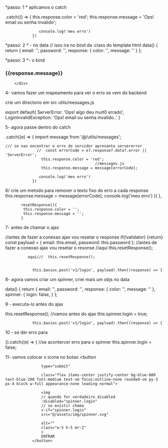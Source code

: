 *passo: 1 * aplicamos o catch

.catch(() => {
                    this.response.color = 'red';
                    this.response.message = 'Ops! email ou senha invalido';

                   console.log('meu erro')
                })
*passo: 2 * - no data
// isso ira  no bind da :class do template html
        data() {
            return {
               email: '',
               password: '',
               response: {
                color: '',
                message: ''
               }
            };

*passo: 3 *- o bind 

 <div style="height: 300px;" >
        <LoginMenu />
        <div 
        v-if="response.message"
        :class="`rounded-sm bg-${response.color}-100 p-4 mb-4`"
        >
        <h3 :class="`text-sm leading-5 font-medium text-${response.color}-800`">
            {{response.message}}
        </h3>

        </div>
4- vamos fazer um mapeamento para ver o erro se vem do backend

crie um directorio em src utils/messages.js 

export default{
    ServerError: 'Ops! algo deu muit0 errado',
    LoginInvalidException: 'Ops! email ou senha invalido..'
}

5- agora passe dentro do catch

.catch((e) => {
    import message from '@/utils/messages';

    /// se nao encontrar o erro do servidor apresanta servererror
                  //  const errorCode = e?.response?.data?.error || 'ServerError';
                    this.response.color = 'red';
                                            //messages.js
                    this.response.message = message[errorCode];

                   console.log('meu erro')
                })

6/ crie um metodo para remover o texto fixo do erro a cada response
   this.response.message = message[errorCode];
                  console.log('meu erro')
                }) 
           },

           resetResponse(){
            this.response.color = '';
            this.response.message = '';
           }

7- antes de chamar o ajax

//antes de fazer a conexao ajax vou resetar o response
 if(!validator) {return}
                 const payload = {
                    email: this.email,
                    password: this.password
                };
                //antes de fazer a conexao ajax vou resetar o resonse
           //aqui     this.resetResponse();

              aqui///  this.resetResponse();


                this.$axios.post('v1/login', payload).then((response) => {

8- agora vamos criar um spinner, criei mais um objs no data

 data() {
            return {
               email: '',
               password: '',
               response: {
                color: '',
                message: ''
               },
               spinner: {
                    login: false,
               }
            };

9 - executa-lo antes do ajax

  this.resetResponse();
                //vamos antes do ajax
                this.spinner.login = true;

                this.$axios.post('v1/login', payload).then((response) => {

10 - se der erro para

 }).catch((e) => {
                    //se acontercer erro para o spinner
                    this.spinner.login = false;

11- vamos colocar o icone no botao
 <button
                    
                    type="submit"
                    
                    class="flex items-center justify-center bg-blue-800 text-blue-200 font-medium text-sm focus:outline-none rounded-sm py-3 px-4 block w-full appearance-none leading-normal">
                    
                    <img 
                    // quando for verdadeiro disabled
                    :disabled="spinner.login"
                    // se existir chama 
                    v-if="spinner.login"
                    src="@/assets/img/spinner.svg" 
                   
                    alt=""
                    class="w-5 h-5 mr-2"
                    >
                    ENTRAR
                </button>

